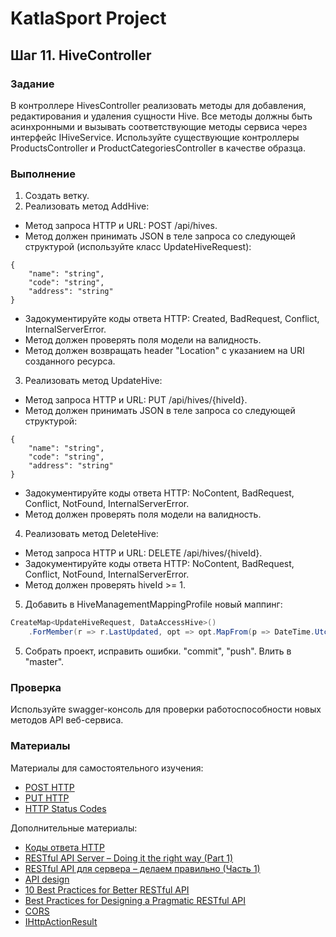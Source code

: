 # KatlaSport Project

## Шаг 11. HiveController

### Задание

В контроллере HivesController реализовать методы для добавления, редактирования и удаления сущности Hive. Все методы должны быть асинхронными и вызывать соответствующие методы сервиса через интерфейс IHiveService. Используйте существующие контроллеры ProductsController и ProductCategoriesController в качестве образца.

### Выполнение

1. Создать ветку.
2. Реализовать метод AddHive:

* Метод запроса HTTP и URL: POST /api/hives.
* Метод должен принимать JSON в теле запроса со следующей структурой (используйте класс UpdateHiveRequest):

```
{
	"name": "string",
	"code": "string",
	"address": "string"
}
```

* Задокументируйте коды ответа HTTP: Created, BadRequest, Conflict, InternalServerError.
* Метод должен проверять поля модели на валидность.
* Метод должен возвращать header "Location" с указанием на URI созданного ресурса.

3. Реализовать метод UpdateHive:

* Метод запроса HTTP и URL: PUT /api/hives/{hiveId}.
* Метод должен принимать JSON в теле запроса со следующей структурой:

```
{
	"name": "string",
	"code": "string",
	"address": "string"
}
```

* Задокументируйте коды ответа HTTP: NoContent, BadRequest, Conflict, NotFound, InternalServerError.
* Метод должен проверять поля модели на валидность.

4. Реализовать метод DeleteHive:

* Метод запроса HTTP и URL: DELETE /api/hives/{hiveId}.
* Задокументируйте коды ответа HTTP: NoContent, BadRequest, Conflict, NotFound, InternalServerError.
* Метод должен проверять hiveId >= 1.

5. Добавить в HiveManagementMappingProfile новый маппинг:

```cs
CreateMap<UpdateHiveRequest, DataAccessHive>()
    .ForMember(r => r.LastUpdated, opt => opt.MapFrom(p => DateTime.UtcNow));
```

5. Собрать проект, исправить ошибки. "commit", "push". Влить в "master".

### Проверка

Используйте swagger-консоль для проверки работоспособности новых методов API веб-сервиса.

### Материалы

Материалы для самостоятельного изучения:
* [POST HTTP](https://ru.wikipedia.org/wiki/POST_(HTTP))
* [PUT HTTP](https://ru.wikipedia.org/wiki/HTTP#PUT)
* [HTTP Status Codes](http://www.restapitutorial.com/httpstatuscodes.html)

Дополнительные материалы:
* [Коды ответа HTTP](https://developer.mozilla.org/ru/docs/Web/HTTP/Status)
* [RESTful API Server – Doing it the right way (Part 1)](http://blog.mugunthkumar.com/articles/restful-api-server-doing-it-the-right-way-part-1/)
* [RESTful API для сервера – делаем правильно (Часть 1)](https://habr.com/post/144011/)
* [API design](https://docs.microsoft.com/en-us/azure/architecture/best-practices/api-design)
* [10 Best Practices for Better RESTful API](https://blog.mwaysolutions.com/2014/06/05/10-best-practices-for-better-restful-api/)
* [Best Practices for Designing a Pragmatic RESTful API](https://www.vinaysahni.com/best-practices-for-a-pragmatic-restful-api)
* [CORS](https://docs.microsoft.com/en-us/aspnet/web-api/overview/security/enabling-cross-origin-requests-in-web-api#enable-cors)
* [IHttpActionResult](https://github.com/aspnet/Mvc/issues/5507)
